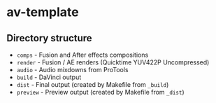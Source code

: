 ﻿av-template
===========

Directory structure
-------------------

 - `comps` - Fusion and After effects compositions
 - `render` - Fusion / AE renders (Quicktime YUV422P Uncompressed)
 - `audio` - Audio mixdowns from ProTools
 - `build` - DaVinci output
 - `dist` - Final output (created by Makefile from `_build`)
 - `preview` - Preview output (created by Makefile from `_dist`)
